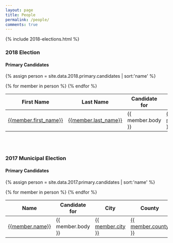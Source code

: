 ```yaml
---
layout: page
title: People
permalink: /people/
comments: true
---
```


{% include 2018-elections.html %}

### 2018 Election
#### Primary Candidates
{% assign person = site.data.2018.primary.candidates | sort:'name' %}
<table>
<thead>
  <th>First Name</th>
  <th>Last Name</th>
  <th>Candidate for</th>
  <th>City</th>
  <th>County</th>
</thead>
<tbody>
{% for member in person  %}
  <tr>
    <td><a href="{{member.id}}">{{member.first_name}}</a></td>
    <td><a href="{{member.id}}">{{member.last_name}}</a></td>
    <!-- <td><a href="{{member.id}}">{{member.first_name}}&nbsp;{{member.last_name}}</a></td> -->
    <td>{{ member.body }}</td>
    <td><a href="../places/{{ member.county | downcase | replace: ' ','-' }}/{{ member.city | downcase | replace: ' ','-' }}">{{ member.city }}</a></td>
    <td><a href="../places/{{ member.county | downcase | replace: ' ','-' }}">{{ member.county }}</a></td>
  </tr>
{% endfor %}
</tbody>
</table>

<br><br>
### 2017 Municipal Election
#### Primary Candidates
{% assign person = site.data.2017.primary.candidates | sort:'name' %}
<table>
<thead>
  <th>Name</th>
  <th>Candidate for</th>
  <th>City</th>
  <th>County</th>
</thead>
<tbody>
{% for member in person  %}
  <tr>
    <td><a href="{{member.id}}">{{member.name}}</a></td>
    <td>{{ member.body }}</td>
    <td><a href="../places/{{ member.county | downcase | replace: ' ','-' }}/{{ member.city | downcase | replace: ' ','-' }}">{{ member.city }}</a></td>
    <td><a href="../places/{{ member.county | downcase | replace: ' ','-' }}">{{ member.county }}</a></td>
  </tr>
{% endfor %}
</tbody>
</table>
